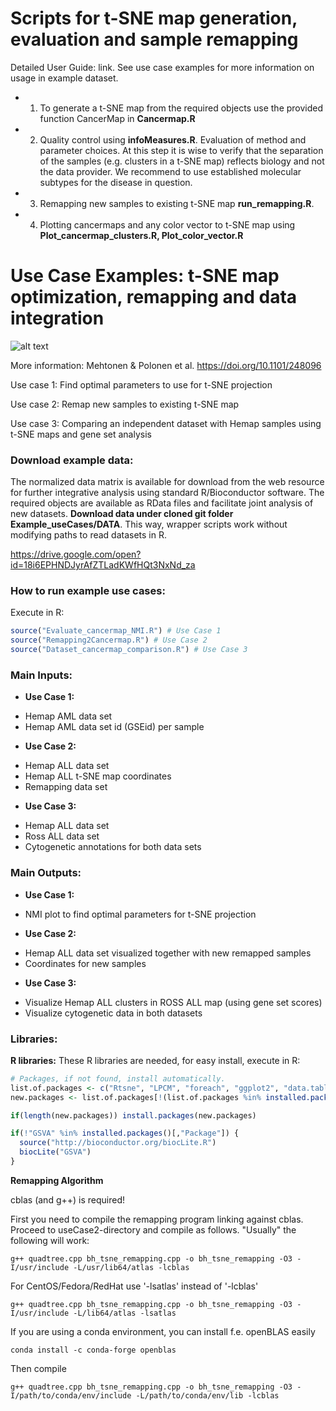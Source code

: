 # Scripts for t-SNE map generation, evaluation and sample remapping
Detailed User Guide: link. See use case examples for more information on usage in example dataset. 

- 1) To generate a t-SNE map from the required objects use the provided function CancerMap in **Cancermap.R** 

- 2) Quality control using **infoMeasures.R**. Evaluation of method and parameter choices. At this step it is wise to verify that the separation of the samples (e.g. clusters in a t-SNE map) reflects biology and not the data provider. We recommend to use established molecular subtypes for the disease in question. 

- 3) Remapping new samples to existing t-SNE map **run_remapping.R**. 

- 4) Plotting cancermaps and any color vector to t-SNE map using **Plot_cancermap_clusters.R, Plot_color_vector.R**

# Use Case Examples: t-SNE map optimization, remapping and data integration

![alt text](https://bioinformatics.uef.fi/~ppolonen/git_images/Cancermap_git.png)

More information: 
Mehtonen & Polonen et al. https://doi.org/10.1101/248096 

Use case 1: Find optimal parameters to use for t-SNE projection

Use case 2: Remap new samples to existing t-SNE map

Use case 3: Comparing an independent dataset with Hemap samples using t-SNE maps and gene set analysis

### Download example data:
The normalized data matrix is available for download from the web resource for further integrative analysis using standard R/Bioconductor software. The required objects are available as RData files and facilitate joint analysis of new datasets.
**Download data under cloned git folder Example_useCases/DATA**. This way, wrapper scripts work without modifying paths to read datasets in R.

https://drive.google.com/open?id=18i6EPHNDJyrAfZTLadKWfHQt3NxNd_za


### How to run example use cases:
Execute in R:
    
```R
source("Evaluate_cancermap_NMI.R") # Use Case 1
source("Remapping2Cancermap.R") # Use Case 2
source("Dataset_cancermap_comparison.R") # Use Case 3
```

### Main Inputs:
- **Use Case 1:** 
 * Hemap AML data set
 * Hemap AML data set id (GSEid) per sample

- **Use Case 2:** 
 * Hemap ALL data set
 * Hemap ALL t-SNE map coordinates
 * Remapping data set

- **Use Case 3:** 
 * Hemap ALL data set
 * Ross ALL data set
 * Cytogenetic annotations for both data sets

### Main Outputs:
- **Use Case 1:** 
 * NMI plot to find optimal parameters for t-SNE projection

- **Use Case 2:** 
 * Hemap ALL data set visualized together with new remapped samples
 * Coordinates for new samples

- **Use Case 3:** 
 * Visualize Hemap ALL clusters in ROSS ALL map (using gene set scores)
 * Visualize cytogenetic data in both datasets


### Libraries:

**R libraries:**
These R libraries are needed, for easy install, execute in R:
    
```R
# Packages, if not found, install automatically.
list.of.packages <- c("Rtsne", "LPCM", "foreach", "ggplot2", "data.table", "uuid", "reshape2", "gridExtra", "RColorBrewer", "doParallel", "parallel")
new.packages <- list.of.packages[!(list.of.packages %in% installed.packages()[,"Package"])]

if(length(new.packages)) install.packages(new.packages)

if(!"GSVA" %in% installed.packages()[,"Package"]) {
  source("http://bioconductor.org/biocLite.R")
  biocLite("GSVA")
}
```

**Remapping Algorithm**

cblas (and g++) is required!

First you need to compile the remapping program linking against cblas. Proceed to useCase2-directory and compile as follows. "Usually" the following will work:
```shell
g++ quadtree.cpp bh_tsne_remapping.cpp -o bh_tsne_remapping -O3 -I/usr/include -L/usr/lib64/atlas -lcblas
```
For CentOS/Fedora/RedHat use '-lsatlas' instead of '-lcblas'
```shell
g++ quadtree.cpp bh_tsne_remapping.cpp -o bh_tsne_remapping -O3 -I/usr/include -L/lib64/atlas -lsatlas
```
If you are using a conda environment, you can install f.e. openBLAS easily
```shell
conda install -c conda-forge openblas
```
Then compile
```shell
g++ quadtree.cpp bh_tsne_remapping.cpp -o bh_tsne_remapping -O3 -I/path/to/conda/env/include -L/path/to/conda/env/lib -lcblas
```

